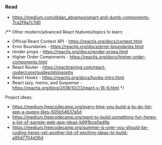 
### Read
- https://medium.com/@dan_abramov/smart-and-dumb-components-7ca2f9a7c7d0

/**
 Other modern/advanced React features/topics to learn:
  
 * Official React Context API - https://reactjs.org/docs/context.html
 * Error Boundaries - https://reactjs.org/docs/error-boundaries.html
 * render props - https://reactjs.org/docs/render-props.html
 * Higher Order Components - https://reactjs.org/docs/higher-order-components.html
 * React Router - https://reacttraining.com/react-router/core/guides/philosophy
 * React Hooks - https://reactjs.org/docs/hooks-intro.html
 * React lazy, memo, and Suspense - https://reactjs.org/blog/2018/10/23/react-v-16-6.html
 */
 
 Project ideas:
 * https://medium.freecodecamp.org/every-time-you-build-a-to-do-list-app-a-puppy-dies-505b54637a5d
 * https://medium.freecodecamp.org/want-to-build-something-fun-heres-a-list-of-sample-web-app-ideas-b991bce0ed9a
 * https://medium.freecodecamp.org/summer-is-over-you-should-be-coding-heres-yet-another-list-of-exciting-ideas-to-build-a95d7704d36d
